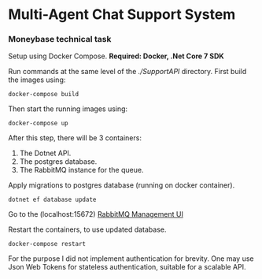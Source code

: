 # Multi-Agent Chat Support System
### Moneybase technical task


Setup using Docker Compose.
**Required: Docker, .Net Core 7 SDK**


Run commands at the same level of the *./SupportAPI* directory. First build the images using:

`docker-compose build`

Then start the running images using:

`docker-compose up`

After this step, there will be 3 containers:
1. The Dotnet API.
2. The postgres database.
3. The RabbitMQ instance for the queue.


Apply migrations to postgres database (running on docker container).

`dotnet ef database update`


Go to the (localhost:15672) [RabbitMQ Management UI](localhost:15672)

Restart the containers, to use updated database.

`docker-compose restart`


For the purpose I did not implement authentication for brevity. One may use Json Web Tokens for stateless authentication, suitable for a scalable API.